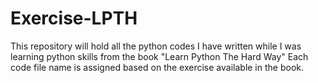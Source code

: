 # Exercise-LPTH
This repository will hold all the python codes I have written while I was learning python skills from the book "Learn Python The Hard Way" Each code file name is assigned based on the exercise available in the book. 
